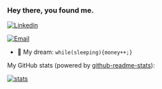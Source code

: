 ### Hey there, you found me.

<!-- [![Blog](https://img.shields.io/badge/Blog-F0773A?style=flat-square&logo=firefox-browser&logoColor=white)](https://zxh.me) -->
<!-- [![Google Scholar](https://img.shields.io/badge/Google_Scholar-4284F3?style=flat-square&logo=googlescholar&logoColor=white)](https://scholar.google.com/citations?user=RuW6xgMAAAAJ) -->
<!-- [![Twitter](https://img.shields.io/badge/Twitter-0F141A?style=flat-square&logo=x&logoColor=white)](https://twitter.com/renovamen_zxh) -->
[![Linkedin](https://img.shields.io/badge/LinkedIn-0B65C2?style=flat-square&logo=linkedin&logoColor=white)](https://www.linkedin.com/in/oleksiikhilkevych)
<!-- [![Zhihu](https://img.shields.io/badge/Zhihu-1771F6?style=flat-square&logo=zhihu&logoColor=white)](https://www.zhihu.com/people/chao-neng-gui-su) -->
[![Email](https://img.shields.io/badge/Email-EA4335?style=flat-square&logo=gmail&logoColor=white)](mailto:oleksiy@noroutine.me)


- 🌭 My dream: `while(sleeping){money++;}`

My GitHub stats (powered by [github-readme-stats](https://github.com/anuraghazra/github-readme-stats)):

[![stats](https://github-readme-stats.vercel.app/api?username=noroutine&show_icons=true&hide_title=true&hide_border=true)](https://noroutine.me)